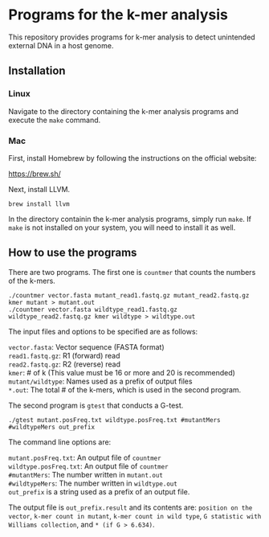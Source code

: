 # Programs for the k-mer analysis
This repository provides programs for k-mer analysis to detect unintended external DNA in a host genome.

## Installation

### Linux
Navigate to the directory containing the k-mer analysis programs and execute the `make` command.

### Mac
First, install Homebrew by following the instructions on the official website:

https://brew.sh/

Next, install LLVM.

`brew install llvm`

In the directory containin the k-mer analysis programs, simply run `make`. If `make` is not installed on your system, you will need to install it as well.

## How to use the programs
There are two programs. The first one is `countmer` that counts the numbers of the k-mers.

    ./countmer vector.fasta mutant_read1.fastq.gz mutant_read2.fastq.gz kmer mutant > mutant.out
    ./countmer vector.fasta wildtype_read1.fastq.gz wildtype_read2.fastq.gz kmer wildtype > wildtype.out

The input files and options to be specified are as follows:

`vector.fasta`: Vector sequence (FASTA format)  
`read1.fastq.gz`: R1 (forward) read  
`read2.fastq.gz`: R2 (reverse) read  
`kmer`: # of k (This value must be 16 or more and 20 is recommended)  
`mutant/wildtype`: Names used as a prefix of output files  
`*.out`: The total # of the k-mers, which is used in the second program.

The second program is `gtest` that conducts a G-test.

    ./gtest mutant.posFreq.txt wildtype.posFreq.txt #mutantMers #wildtypeMers out_prefix

The command line options are:

`mutant.posFreq.txt`: An output file of `countmer`  
`wildtype.posFreq.txt`: An output file of `countmer`  
`#mutantMers`: The number written in `mutant.out`  
`#wildtypeMers`: The number written in `wildtype.out`  
`out_prefix` is a string used as a prefix of an output file.

The output file is `out_prefix.result` and its contents are: `position on the vector`, `k-mer count in mutant`, `k-mer count in wild type`, `G statistic with Williams collection`, and `* (if G > 6.634)`.
